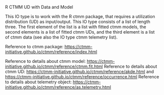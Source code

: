 R CTMM UD with Data and Model

This IO type is to work with the R ctmm package, that requires a utilization distribution (UD) as input/output. This IO type consists of a list of length three. The first element of the list is a list with fitted ctmm models, the second elements is a list of fitted ctmm UDs, and the third element is a list of ctmm data (see also the IO type ctmm telemetry list).

Reference to ctmm package: https://ctmm-initiative.github.io/ctmm/reference/index.html

Reference to details about ctmm model: https://ctmm-initiative.github.io/ctmm/reference/ctmm.fit.html
Reference to details about ctmm UD: https://ctmm-initiative.github.io/ctmm/reference/akde.html and https://ctmm-initiative.github.io/ctmm/reference/occurrence.html
Reference to details about telemetry object: https://ctmm-initiative.github.io/ctmm/reference/as.telemetry.html
